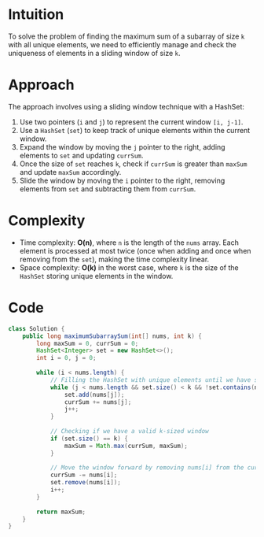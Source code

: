 # Intuition
To solve the problem of finding the maximum sum of a subarray of size `k` with all unique elements, we need to efficiently manage and check the uniqueness of elements in a sliding window of size `k`.

# Approach
The approach involves using a sliding window technique with a HashSet:
1. Use two pointers (`i` and `j`) to represent the current window `[i, j-1]`.
2. Use a `HashSet` (`set`) to keep track of unique elements within the current window.
3. Expand the window by moving the `j` pointer to the right, adding elements to `set` and updating `currSum`.
4. Once the size of `set` reaches `k`, check if `currSum` is greater than `maxSum` and update `maxSum` accordingly.
5. Slide the window by moving the `i` pointer to the right, removing elements from `set` and subtracting them from `currSum`.

# Complexity
- Time complexity: **O(n)**, where `n` is the length of the `nums` array. Each element is processed at most twice (once when adding and once when removing from the `set`), making the time complexity linear.
- Space complexity: **O(k)** in the worst case, where `k` is the size of the `HashSet` storing unique elements in the window.

# Code
```java
class Solution {
    public long maximumSubarraySum(int[] nums, int k) {
        long maxSum = 0, currSum = 0;
        HashSet<Integer> set = new HashSet<>();
        int i = 0, j = 0;
        
        while (i < nums.length) {
            // Filling the HashSet with unique elements until we have size k or reach end
            while (j < nums.length && set.size() < k && !set.contains(nums[j])) {
                set.add(nums[j]);
                currSum += nums[j];
                j++;
            }
            
            // Checking if we have a valid k-sized window
            if (set.size() == k) {
                maxSum = Math.max(currSum, maxSum);
            }
            
            // Move the window forward by removing nums[i] from the current window
            currSum -= nums[i];
            set.remove(nums[i]);
            i++;
        }
        
        return maxSum;
    }
}
```
